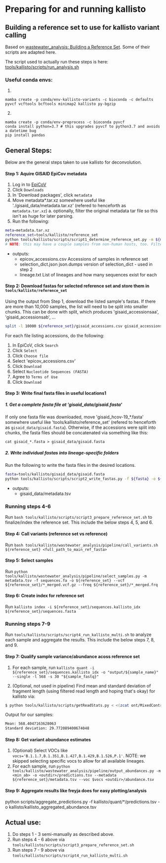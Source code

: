 # Preparing for and running kallisto

## Building a reference set to use for kallisto variant calling

Based on [wastewater_analysis: Building a Reference Set](https://github.com/baymlab/wastewater_analysis#building-a-reference-set). Some of their scripts are adapted here.

The script used to actually run these steps is here: [tools/kallisto/scripts/run_analysis.sh](tools/kallisto/scripts/run_analysis.sh)

### Useful conda envs:
1. 
```
mamba create -p conda/env-kallisto-variants -c bioconda -c defaults pyvcf vcftools bcftools minimap2 kallisto py-bgzip
```
2. 
```
mamba create -p conda/env-preprocess -c bioconda pyvcf
conda install python=3.7 # this upgrades pyvcf to python3.7 and avoids a datetime bug
pip install pandas
```

## General Steps:
Below are the general steps taken to use kallisto for deconvolution. 

#### Step 1: Aquire GISAID EpiCov metadata
1. Log in to [EpiCoV](https://www.epicov.org/epi3/frontend)
2. Click `Downloads`
3. In 'Download packages', click `metadata`
4. Move metadata*.tar.xz somewhere useful like './gisaid_data/metadata.tar.xz' (refered to henceforth as `metadata.tar.xz`)
   a. optionally, filter the original metadata tar file so this isn't as huge for later parsing.
5. Run the following:
```bash
meta=metadata.tar.xz
reference_set=tools/kallisto/reference_set
python tools/kallisto/scripts/script1_determine_reference_set.py -m ${meta} --min_seqs_per_lin 500 -k 100 --seed 0 --country USA -o ${reference_set}
# NOTE: this may have a couple samples from non-human hosts, too. Filter those out manually.
```
   * outputs:
     * epicov_accessions.csv            Accessions of samples in reference set
     * selection_dict.json              json.dumps version of selection_dict - used in step 2
     * lineage.txt                      List of lineages and how many sequences exist for each

#### Step 2: Download fastas for selected reference set and store them in `tools/kallisto/reference_set`
Using the output from Step 1, download the listed sample's fastas. If there are more than 10,000 samples, the list will need to be split into smaller chunks. This can be done with split, which produces 'gisaid_accessionsaa', 'gisaid_accessionsab', ...
```bash
split -l 10000 ${reference_set}/gisaid_accessions.csv gisaid_accessions
```
For each file listing accessions, do the following:
1. In EpiCoV, click `Search`
2. Click `Select`
3. Click `Choose file`
4. Select 'epicov_accessions.csv'
5. Click `Download`
6. Select `Nucleotide Sequences (FASTA)`
7. Agree to `Terms of Use`
8. Click `Download`

#### Step 3: Write final fasta files in useful locations1
##### 1. Get a complete fasta file at 'gisaid_data/gisaid.fasta'
If only one fasta file was downloaded, move 'gisaid_hcov-19_*.fasta' somewhere useful like 'tools/kallisto/reference_set' (refered to henceforth as `gisaid_data/gisaid.fasta`).
Otherwise, if the accessions were split into chunks, the fasta files should be concatenated via something like this: 
```
cat gisaid_*.fasta > gisaid_data/gisaid.fasta
```
##### 2. Write individual fastas into lineage-specific folders
Run the following to write the fasta files in the desired locations.
```bash
fasta=tools/kallisto/gisaid_data/gisaid.fasta
python tools/kallisto/scripts/script2_write_fastas.py -f ${fasta} -o ${reference_set}
```
   * outputs:
     * gisaid_data/metadata.tsv            
     <!-- * gisaid_data/gisaid.fasta          -->

### Running steps 4-6
Run `bash tools/kallisto/scripts/script3_prepare_reference_set.sh` to finalize/index the reference set. This include the below steps 4, 5, and 6.

#### Step 4: Call variants (reference set vs reference)
Run `bash tools/kallisto/wastewater_analysis/pipeline/call_variants.sh ${reference_set} <full_path_to_main_ref_fasta>`

#### Step 5: Select samples
Run `python tools/kallisto/wastewater_analysis/pipeline/select_samples.py -m metadata.tsv -f sequences.fa -o ${reference_set} --vcf ${reference_set}/*_merged.vcf.gz --freq ${reference_set}/*_merged.frq`

#### Step 6: Create index for reference set
Run `kallisto index -i ${reference_set}/sequences.kallisto_idx ${reference_set}/sequences.fasta`

### Running steps 7-9
Run `tools/kallisto/scripts/script4_run_kallisto_multi.sh` to analyze each sample and aggregate the results. This include the below steps 7, 8, and 9.

#### Step 7: Qualify sample variance/abundance acoss reference set
 1. For each sample, run `kallisto quant -i ${reference_set}/sequences.kallisto_idx -o "output/${sample_name}" --single -l 568 -s 30 "${sample_fastq}"`

 2. (Optional, not used in pipeline) Find mean and standard deviation of fragment length (using filtered read length and hoping that's okay) for kallisto via:
 ```bash
 $ python tools/kallisto/scripts/getReadStats.py < <(zcat ont/MixedControl-06-16-23-V2-fastqs/output/porechop_kraken_trimmed/Mixture*.fastq.gz)
 ```
 Output for our samples:
 ```bash
 Mean: 568.4047163628063
 Standard deviation: 29.772089400674048
 ```

#### Step 8: Get variant abundance estimates
1. (Optional) Select VOCs like `vocs='B.1.1.7,B.1.351,B.1.427,B.1.429,B.1.526,P.1'`. NOTE: we skipped selecting specific vocs to allow for all available lineages.
2. For each sample, run `python tools/kallisto/wastewater_analysis/pipeline/output_abundances.py -m <min_ab> -o <outdir>/predictions.tsv --metadata ${reference_set}/metadata.tsv --voc $vocs <outdir>/abundance.tsv`

#### Step 9: Aggregate results like freyja does for easy plotting/analysis
python scripts/aggregate_predictions.py -f kallisto/quant/*/predictions.tsv -o kallisto/kallisto_aggregated_abundance.tsv

## Actual use:
1. Do steps 1 - 3 semi-manually as described above.
2. Run steps 4 - 6 above via `tools/kallisto/scripts/script3_prepare_reference_set.sh`
3. Run steps 7 - 9 above via `tools/kallisto/scripts/script4_run_kallisto_multi.sh`
